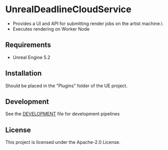 # UnrealDeadlineCloudService

- Provides a UI and API for submitting render jobs on the artist machine.\
- Executes rendering on Worker Node 


## Requirements
- Unreal Engine 5.2


## Installation
Should be placed in the "Plugins" folder of the UE project.

## Development
See the [DEVELOPMENT](DEVELOPMENT.md) file for development pipelines

## License
This project is licensed under the Apache-2.0 License. 
